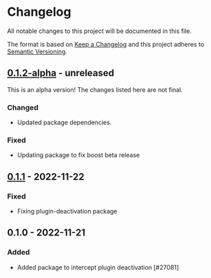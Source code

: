 # Changelog

All notable changes to this project will be documented in this file.

The format is based on [Keep a Changelog](https://keepachangelog.com/en/1.0.0/)
and this project adheres to [Semantic Versioning](https://semver.org/spec/v2.0.0.html).

## [0.1.2-alpha] - unreleased

This is an alpha version! The changes listed here are not final.

### Changed
- Updated package dependencies.

### Fixed
- Updating package to fix boost beta release

## [0.1.1] - 2022-11-22
### Fixed
- Fixing plugin-deactivation package

## 0.1.0 - 2022-11-21
### Added
- Added package to intercept plugin deactivation [#27081]

[0.1.2-alpha]: https://github.com/Automattic/jetpack-plugin-deactivation/compare/v0.1.1...v0.1.2-alpha
[0.1.1]: https://github.com/Automattic/jetpack-plugin-deactivation/compare/v0.1.0...v0.1.1
